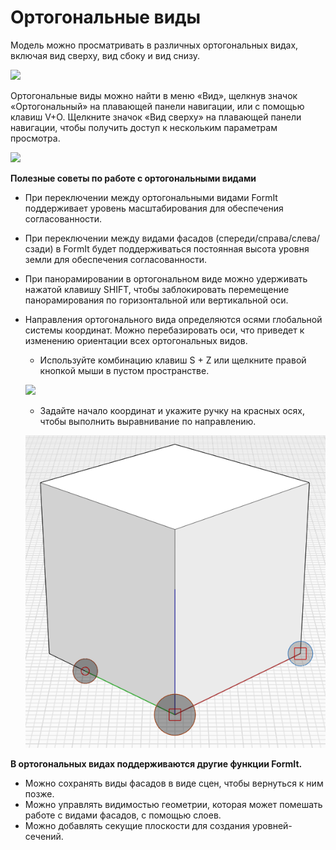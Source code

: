 # Ортогональные виды

Модель можно просматривать в различных ортогональных видах, включая вид сверху, вид сбоку и вид снизу.

![](../.gitbook/assets/infotainment\_2016\_product\_02.png)

Ортогональные виды можно найти в меню «Вид», щелкнув значок «Ортогональный» на плавающей панели навигации, или с помощью клавиш V+O. Щелкните значок «Вид сверху» на плавающей панели навигации, чтобы получить доступ к нескольким параметрам просмотра.

![](../.gitbook/assets/floating-nav\_flyout-v2.png)

**Полезные советы по работе с ортогональными видами**

* При переключении между ортогональными видами FormIt поддерживает уровень масштабирования для обеспечения согласованности.
* При переключении между видами фасадов (спереди/справа/слева/сзади) в FormIt будет поддерживаться постоянная высота уровня земли для обеспечения согласованности.
* При панорамировании в ортогональном виде можно удерживать нажатой клавишу SHIFT, чтобы заблокировать перемещение панорамирования по горизонтальной или вертикальной оси.
* Направления ортогонального вида определяются осями глобальной системы координат. Можно перебазировать оси, что приведет к изменению ориентации всех ортогональных видов.

   * Используйте комбинацию клавиш S + Z или щелкните правой кнопкой мыши в пустом пространстве.

   ![](../.gitbook/assets/set-axes\_context.PNG)&#x20;

   * Задайте начало координат и укажите ручку на красных осях, чтобы выполнить выравнивание по направлению.

   ![](../.gitbook/assets/set-axes.PNG)&#x20;

**В ортогональных видах поддерживаются другие функции FormIt.**

* Можно сохранять виды фасадов в виде сцен, чтобы вернуться к ним позже.
* Можно управлять видимостью геометрии, которая может помешать работе с видами фасадов, с помощью слоев.
* Можно добавлять секущие плоскости для создания уровней-сечений.
